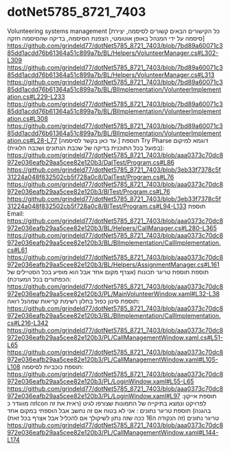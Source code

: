 # dotNet5785_8721_7403
Volunteering systems management
[כל הקישורים הבאים קשורים לסיסמה, יצירת סיסמה על ידי המנהל באופן אוטומטי, הצפנת הסיסמה, בדיקה שהסיסמה חזקה]
https://github.com/grindeld77/dotNet5785_8721_7403/blob/7bd89a60071c385dd1acdd76b61364a51c899a7b/BL/Helpers/VolunteerManager.cs#L302-L309
https://github.com/grindeld77/dotNet5785_8721_7403/blob/7bd89a60071c385dd1acdd76b61364a51c899a7b/BL/Helpers/VolunteerManager.cs#L313
https://github.com/grindeld77/dotNet5785_8721_7403/blob/7bd89a60071c385dd1acdd76b61364a51c899a7b/BL/BlImplementation/VolunteerImplementation.cs#L229-L233
https://github.com/grindeld77/dotNet5785_8721_7403/blob/7bd89a60071c385dd1acdd76b61364a51c899a7b/BL/BlImplementation/VolunteerImplementation.cs#L308
https://github.com/grindeld77/dotNet5785_8721_7403/blob/7bd89a60071c385dd1acdd76b61364a51c899a7b/BL/BlImplementation/VolunteerImplementation.cs#L28-L77
[עד כאן בקשר לסיסמה.]
תוספת Try Pharse דוגמא למיקום (בפועל בכל התוכנית בדיקה של שכבת הנתונים ושכבה הלוגית): 
https://github.com/grindeld77/dotNet5785_8721_7403/blob/aaa0373c70dc8972e036eafb29aa5cee82e120b3/DalTest/Program.cs#L86  
https://github.com/grindeld77/dotNet5785_8721_7403/blob/3eb33f7378c5f31224a048f832502cb5f728a0c8/DalTest/Program.cs#L76
https://github.com/grindeld77/dotNet5785_8721_7403/blob/aaa0373c70dc8972e036eafb29aa5cee82e120b3/BlTest/Program.cs#L76
https://github.com/grindeld77/dotNet5785_8721_7403/blob/3eb33f7378c5f31224a048f832502cb5f728a0c8/BlTest/Program.cs#L94-L133
תוספת Email: 
https://github.com/grindeld77/dotNet5785_8721_7403/blob/aaa0373c70dc8972e036eafb29aa5cee82e120b3/BL/Helpers/CallManager.cs#L280-L365
https://github.com/grindeld77/dotNet5785_8721_7403/blob/aaa0373c70dc8972e036eafb29aa5cee82e120b3/BL/BlImplementation/CallImplementation.cs#L61
https://github.com/grindeld77/dotNet5785_8721_7403/blob/aaa0373c70dc8972e036eafb29aa5cee82e120b3/BL/Helpers/AssignmentManager.cs#L161
תוספת תוספת טריגר תכונות (אצרף מקום אחד אבל הוא מופיע בכל הסטיילים של הכפתורים בכל המערכת): 
https://github.com/grindeld77/dotNet5785_8721_7403/blob/aaa0373c70dc8972e036eafb29aa5cee82e120b3/PL/MainVolunteerWindow.xaml#L32-L38
תוספת סינון כפול בחלון רשימת קריאות שמהנל רואה: 
https://github.com/grindeld77/dotNet5785_8721_7403/blob/aaa0373c70dc8972e036eafb29aa5cee82e120b3/BL/BlImplementation/CallImplementation.cs#L216-L342
https://github.com/grindeld77/dotNet5785_8721_7403/blob/aaa0373c70dc8972e036eafb29aa5cee82e120b3/PL/CallManagementWindow.xaml.cs#L51-L65
https://github.com/grindeld77/dotNet5785_8721_7403/blob/aaa0373c70dc8972e036eafb29aa5cee82e120b3/PL/CallManagementWindow.xaml#L105-L108
תוספת כוכביות לסיסמה: 
https://github.com/grindeld77/dotNet5785_8721_7403/blob/aaa0373c70dc8972e036eafb29aa5cee82e120b3/PL/LoginWindow.xaml#L55-L65
https://github.com/grindeld77/dotNet5785_8721_7403/blob/aaa0373c70dc8972e036eafb29aa5cee82e120b3/PL/LoginWindow.xaml#L97
תוספת אייקון: זה מווגדר כIcon לפרויקט ונמצא בתיקייה של התמונות שצורפו לגיט (ראית את זה בהגנה)
תוספת טריגר נתונים : אני לא בטוח אם זה נחשב אבל הוספתי במקום אחד טריגר נתונים (זה הנקודה ה16 ככה שזה נתון לשיקולך אם להכליל אבל אצרף בכל זאת) 
https://github.com/grindeld77/dotNet5785_8721_7403/blob/aaa0373c70dc8972e036eafb29aa5cee82e120b3/PL/CallManagementWindow.xaml#L144-L174


